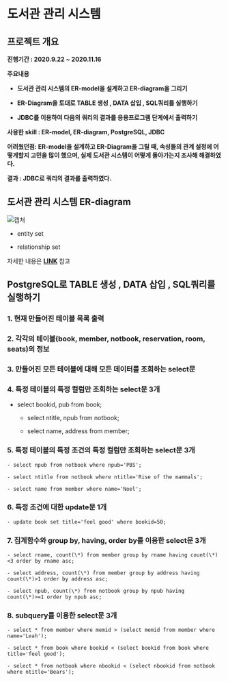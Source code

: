 # 도서관 관리 시스템


## 프로젝트 개요

**진행기간 : 2020.9.22 ~ 2020.11.16**
 
**주요내용**
 
- **도서관 관리 시스템의 ER-model을 설계하고 ER-diagram을 그리기**

- **ER-Diagram을 토대로 TABLE 생성 , DATA 삽입 , SQL쿼리를 실행하기**

- **JDBC를 이용하여 다음의 쿼리의 결과를 응용프로그램 단계에서 출력하기**

**사용한 skill : ER-model, ER-diagram, PostgreSQL, JDBC**

**어려웠던점: ER-model을 설계하고 ER-Diagram을 그릴 때, 속성들의 관계 설정에 어떻게할지 고민을 많이 했으며, 실제 도서관 시스템이 어떻게 돌아가는지 조사해 해결하였다.**

**결과 : JDBC로 쿼리의 결과를 출력하였다.**

## 도서관 관리 시스템 ER-diagram 

![캡처](https://user-images.githubusercontent.com/69049801/154909219-0fe52fa6-d4d4-45be-9814-8c8824b4bc89.PNG)

- entity set

- relationship set

자세한 내용은 [**LINK**](https://github.com/cautus01/Library_Management_System/tree/main/ER-diagram) 참고

## PostgreSQL로 TABLE 생성 , DATA 삽입 , SQL쿼리를 실행하기

### 1. 현재 만들어진 테이블 목록 출력

### 2. 각각의 테이블(book, member, notbook, reservation, room, seats)의 정보

### 3. 만들어진 모든 테이블에 대해 모든 데이터를 조회하는 select문

### 4. 특정 테이블의 특정 컬럼만 조회하는 select문 3개

* select bookid, pub from book;

    * select ntitle, npub from notbook;

    * select name, address from member;

### 5. 특정 테이블의 특정 조건의 특정 컬럼만 조회하는 select문 3개

    - select npub from notbook where npub='PBS';

    - select ntitle from notbook where ntitle='Rise of the mammals';

    - select name from member where name='Noel';

### 6. 특정 조건에 대한 update문 1개

    - update book set title='feel good' where bookid=50;

### 7. 집계함수와 group by, having, order by를 이용한 select문 3개
 
    - select rname, count(\*) from member group by rname having count(\*)<3 order by rname asc;
    
    - select address, count(\*) from member group by address having count(\*)>1 order by address asc;
    
    - select npub, count(\*) from notbook group by npub having count(\*)>=1 order by npub asc;

### 8. subquery를 이용한 select문 3개

    - select * from member where memid > (select memid from member where name='Leah');

    - select * from book where bookid < (select bookid from book where title='feel good');

    - select * from notbook where nbookid < (select nbookid from notbook where ntitle='Bears');
